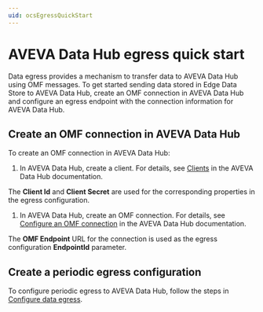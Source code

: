 ```yaml
---
uid: ocsEgressQuickStart
---
```


# AVEVA Data Hub egress quick start

Data egress provides a mechanism to transfer data to AVEVA Data Hub using OMF messages. To get started sending data stored in Edge Data Store to AVEVA Data Hub, create an OMF connection in AVEVA Data Hub and configure an egress endpoint with the connection information for AVEVA Data Hub.

## Create an OMF connection in AVEVA Data Hub

To create an OMF connection in AVEVA Data Hub:

1. In AVEVA Data Hub, create a client. For details, see [Clients](https://docs.osisoft.com/bundle/data-hub/page/set-up/clients/clients-concept.html) in the AVEVA Data Hub documentation.

  The **Client Id** and **Client Secret** are used for the corresponding properties in the egress configuration.

1. In AVEVA Data Hub, create an OMF connection. For details, see [Configure an OMF connection](https://docs.osisoft.com/bundle/data-hub/page/add-organize-data/collect-data/connectors/omf/omf-connection-procedure.html) in the AVEVA Data Hub documentation.

  The **OMF Endpoint** URL for the connection is used as the egress configuration **EndpointId** parameter.

## Create a periodic egress configuration

To configure periodic egress to AVEVA Data Hub, follow the steps in [Configure data egress](https://docs.osisoft.com/bundle/edge-data-store/page/egress/configure-data-egress.html#create-configurations).
